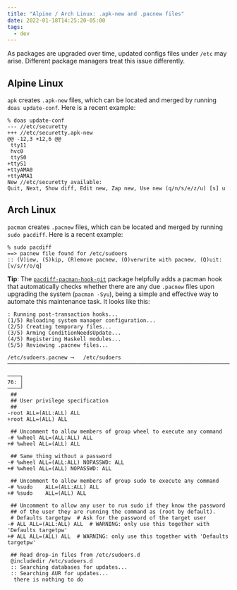 ```yaml
---
title: "Alpine / Arch Linux: .apk-new and .pacnew files"
date: 2022-01-18T14:25:20-05:00
tags:
  - dev
---
```


As packages are upgraded over time, updated configs files under `/etc` may
arise. Different package managers treat this issue differently.

## Alpine Linux

`apk` creates `.apk-new` files, which can be located and merged by running
`doas update-conf`. Here is a recent example:

```shell
% doas update-conf
--- //etc/securetty
+++ //etc/securetty.apk-new
@@ -12,3 +12,6 @@
 tty11
 hvc0
 ttyS0
+ttyS1
+ttyAMA0
+ttyAMA1
New //etc/securetty available:
Quit, Next, Show diff, Edit new, Zap new, Use new (q/n/s/e/z/u) [s] u
```

## Arch Linux

`pacman` creates `.pacnew` files, which can be located and merged by running
`sudo pacdiff`. Here is a recent example:

```shell
% sudo pacdiff
==> pacnew file found for /etc/sudoers
:: (V)iew, (S)kip, (R)emove pacnew, (O)verwrite with pacnew, (Q)uit: [v/s/r/o/q]
```

**Tip**: The [`pacdiff-pacman-hook-git`][pacdiff-pacman-hook-git] package helpfully adds
a pacman hook that automatically checks whether there are any due `.pacnew`
files upon upgrading the system (`pacman -Syu`), being a simple and effective
way to automate this maintenance task. It looks like this:

```shell
: Running post-transaction hooks...
(1/5) Reloading system manager configuration...
(2/5) Creating temporary files...
(3/5) Arming ConditionNeedsUpdate...
(4/5) Registering Haskell modules...
(5/5) Reviewing .pacnew files...

/etc/sudoers.pacnew ⟶   /etc/sudoers
────────────────────────────────────────────────────────────────────────────────

────┐
76: │
────┘
 ##
 ## User privilege specification
 ##
-root ALL=(ALL:ALL) ALL
+root ALL=(ALL) ALL

 ## Uncomment to allow members of group wheel to execute any command
-# %wheel ALL=(ALL:ALL) ALL
+# %wheel ALL=(ALL) ALL

 ## Same thing without a password
-# %wheel ALL=(ALL:ALL) NOPASSWD: ALL
+# %wheel ALL=(ALL) NOPASSWD: ALL

 ## Uncomment to allow members of group sudo to execute any command
-# %sudo    ALL=(ALL:ALL) ALL
+# %sudo    ALL=(ALL) ALL

 ## Uncomment to allow any user to run sudo if they know the password
 ## of the user they are running the command as (root by default).
 # Defaults targetpw  # Ask for the password of the target user
-# ALL ALL=(ALL:ALL) ALL  # WARNING: only use this together with 'Defaults targetpw'
+# ALL ALL=(ALL) ALL  # WARNING: only use this together with 'Defaults targetpw'

 ## Read drop-in files from /etc/sudoers.d
 @includedir /etc/sudoers.d
 :: Searching databases for updates...
 :: Searching AUR for updates...
  there is nothing to do
```

[pacdiff-pacman-hook-git]: https://aur.archlinux.org/packages/pacdiff-pacman-hook-git/
